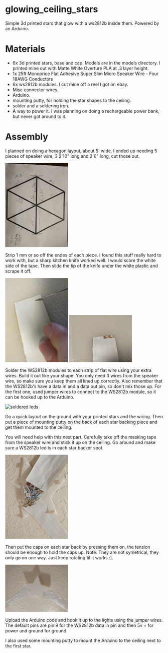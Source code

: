 # glowing_ceiling_stars
Simple 3d printed stars that glow with a ws2812b inside them. Powered by an Arduino.

# Materials

* 6x 3d printed stars, base and cap. Models are in the models directory. I printed mine out with Matte White Overture PLA at .3 layer height.
* 1x 25ft Monoprice Flat Adhesive Super Slim Micro Speaker Wire - Four 18AWG Conductors
* 6x ws2812b modules. I cut mine off a reel I got on ebay.
* Misc connector wires.
* Arduino.
* mounting putty, for holding the star shapes to the ceiling.
* solder and a soldering iron.
* A way to power it. I was planning on doing a rechargeable power bank, but never got around to it.

# Assembly

I planned on doing a hexagon layout, about 5' wide. I ended up needing 5 pieces of speaker wire, 3 2'10" long and 2'6" long, cut those out.

<img src="pics/hexagon.jpg" alt="hexagon plan" width="200"/>

Strip 1 mm or so off the endes of each piece. I found this stuff really hard to work with, but a sharp kitchen knife worked well. I would score the white side of the tape. Then slide the tip of the knife under the white plastic and scrape it off.

<img src="pics/cutting_off_plastic.jpg" alt="cutting off plastic" width="200"/>
<img src="pics/removed_plastic.jpg" alt="removed plastic" width="200"/>

Solder the WS2812b modules to each strip of flat wire using your extra wires. Build it out like your shape. You only need 3 wires from the speaker wire, so make sure you keep them all lined up correctly. Also remember that the WS2812b's have a data in and a data out pin, so don't mix those up. For the first one, used jumper wires to connect to the WS2812b module, so it can be hooked up to the Arduino.

<img src="pics/soldering_leds.jpg" alt="soldered leds" width="200"/>

Do a quick layout on the ground with your printed stars and the wiring. Then put a piece of mounting putty on the back of each star backing piece and get them mounted to the ceiling.

You will need help with this next part. Carefully take off the masking tape from the speaker wire and stick it up on the ceiling. Go around and make sure a WS2812b led is in each star backer spot.

<img src="pics/soldered_on_ceiling.jpg" alt="soldered leds on ceiling" width="200"/>

Then put the caps on each star back by pressing them on, the tension should be enough to hold the caps up. Note: They are not symetrical, they only go on one way. Just keep rotating til it works :).

<img src="pics/star_on_ceiling.jpg" alt="star on ceiling" width="200"/>

Upload the Arduino code and hook it up to the lights using the jumper wires. The default pins are pin 9 for the WS2812b data in pin and then 5v + for power and ground for ground.

I also used some mounting putty to mount the Arduino to the ceiling next to the first star.
